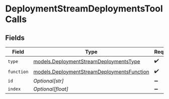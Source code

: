 # DeploymentStreamDeploymentsToolCalls


## Fields

| Field                                                                                          | Type                                                                                           | Required                                                                                       | Description                                                                                    |
| ---------------------------------------------------------------------------------------------- | ---------------------------------------------------------------------------------------------- | ---------------------------------------------------------------------------------------------- | ---------------------------------------------------------------------------------------------- |
| `type`                                                                                         | [models.DeploymentStreamDeploymentsType](../models/deploymentstreamdeploymentstype.md)         | :heavy_check_mark:                                                                             | N/A                                                                                            |
| `function`                                                                                     | [models.DeploymentStreamDeploymentsFunction](../models/deploymentstreamdeploymentsfunction.md) | :heavy_check_mark:                                                                             | N/A                                                                                            |
| `id`                                                                                           | *Optional[str]*                                                                                | :heavy_minus_sign:                                                                             | N/A                                                                                            |
| `index`                                                                                        | *Optional[float]*                                                                              | :heavy_minus_sign:                                                                             | N/A                                                                                            |
